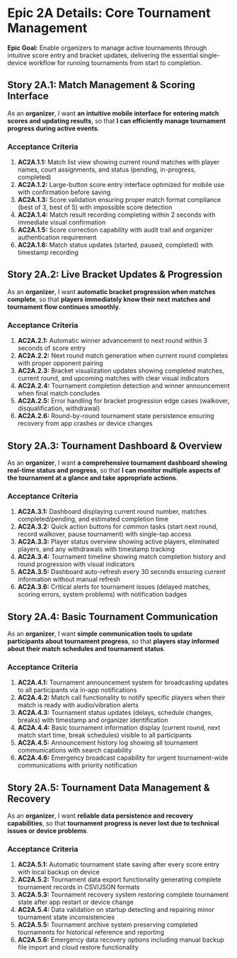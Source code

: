 # Epic 2A Details: Core Tournament Management

**Epic Goal:** Enable organizers to manage active tournaments through intuitive score entry and bracket updates, delivering the essential single-device workflow for running tournaments from start to completion.

## Story 2A.1: Match Management & Scoring Interface
As an **organizer**,
I want **an intuitive mobile interface for entering match scores and updating results**,
so that **I can efficiently manage tournament progress during active events**.

### Acceptance Criteria
1. **AC2A.1.1:** Match list view showing current round matches with player names, court assignments, and status (pending, in-progress, completed)
2. **AC2A.1.2:** Large-button score entry interface optimized for mobile use with confirmation before saving
3. **AC2A.1.3:** Score validation ensuring proper match format compliance (best of 3, best of 5) with impossible score detection
4. **AC2A.1.4:** Match result recording completing within 2 seconds with immediate visual confirmation
5. **AC2A.1.5:** Score correction capability with audit trail and organizer authentication requirement
6. **AC2A.1.6:** Match status updates (started, paused, completed) with timestamp recording

## Story 2A.2: Live Bracket Updates & Progression
As an **organizer**,
I want **automatic bracket progression when matches complete**,
so that **players immediately know their next matches and tournament flow continues smoothly**.

### Acceptance Criteria
1. **AC2A.2.1:** Automatic winner advancement to next round within 3 seconds of score entry
2. **AC2A.2.2:** Next round match generation when current round completes with proper opponent pairing
3. **AC2A.2.3:** Bracket visualization updates showing completed matches, current round, and upcoming matches with clear visual indicators
4. **AC2A.2.4:** Tournament completion detection and winner announcement when final match concludes
5. **AC2A.2.5:** Error handling for bracket progression edge cases (walkover, disqualification, withdrawal)
6. **AC2A.2.6:** Round-by-round tournament state persistence ensuring recovery from app crashes or device changes

## Story 2A.3: Tournament Dashboard & Overview
As an **organizer**,
I want **a comprehensive tournament dashboard showing real-time status and progress**,
so that **I can monitor multiple aspects of the tournament at a glance and take appropriate actions**.

### Acceptance Criteria
1. **AC2A.3.1:** Dashboard displaying current round number, matches completed/pending, and estimated completion time
2. **AC2A.3.2:** Quick action buttons for common tasks (start next round, record walkover, pause tournament) with single-tap access
3. **AC2A.3.3:** Player status overview showing active players, eliminated players, and any withdrawals with timestamp tracking
4. **AC2A.3.4:** Tournament timeline showing match completion history and round progression with visual indicators
5. **AC2A.3.5:** Dashboard auto-refresh every 30 seconds ensuring current information without manual refresh
6. **AC2A.3.6:** Critical alerts for tournament issues (delayed matches, scoring errors, system problems) with notification badges

## Story 2A.4: Basic Tournament Communication
As an **organizer**,
I want **simple communication tools to update participants about tournament progress**,
so that **players stay informed about their match schedules and tournament status**.

### Acceptance Criteria
1. **AC2A.4.1:** Tournament announcement system for broadcasting updates to all participants via in-app notifications
2. **AC2A.4.2:** Match call functionality to notify specific players when their match is ready with audio/vibration alerts
3. **AC2A.4.3:** Tournament status updates (delays, schedule changes, breaks) with timestamp and organizer identification
4. **AC2A.4.4:** Basic tournament information display (current round, next match start time, break schedules) visible to all participants
5. **AC2A.4.5:** Announcement history log showing all tournament communications with search capability
6. **AC2A.4.6:** Emergency broadcast capability for urgent tournament-wide communications with priority notification

## Story 2A.5: Tournament Data Management & Recovery
As an **organizer**,
I want **reliable data persistence and recovery capabilities**,
so that **tournament progress is never lost due to technical issues or device problems**.

### Acceptance Criteria
1. **AC2A.5.1:** Automatic tournament state saving after every score entry with local backup on device
2. **AC2A.5.2:** Tournament data export functionality generating complete tournament records in CSV/JSON formats
3. **AC2A.5.3:** Tournament recovery system restoring complete tournament state after app restart or device change
4. **AC2A.5.4:** Data validation on startup detecting and repairing minor tournament state inconsistencies
5. **AC2A.5.5:** Tournament archive system preserving completed tournaments for historical reference and reporting
6. **AC2A.5.6:** Emergency data recovery options including manual backup file import and cloud restore functionality
